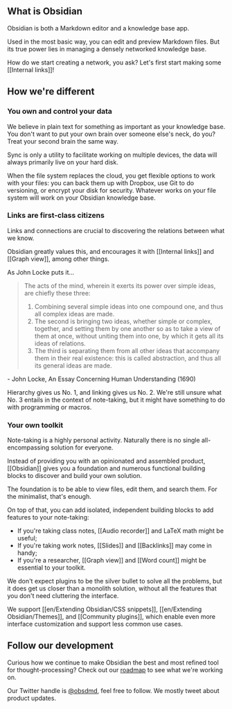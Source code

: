 ## What is Obsidian

Obsidian is both a Markdown editor and a knowledge base app.

Used in the most basic way, you can edit and preview Markdown files. But its true power lies in managing a densely networked knowledge base.

How do we start creating a network, you ask? Let's first start making some [[Internal links]]!

## How we're different

### You own and control your data

We believe in plain text for something as important as your knowledge base. You don't want to put your own brain over someone else's neck, do you? Treat your second brain the same way.

Sync is only a utility to facilitate working on multiple devices, the data will always primarily live on your hard disk.

When the file system replaces the cloud, you get flexible options to work with your files: you can back them up with Dropbox, use Git to do versioning, or encrypt your disk for security. Whatever works on your file system will work on your Obsidian knowledge base.

### Links are first-class citizens

Links and connections are crucial to discovering the relations between what we know.

Obsidian greatly values this, and encourages it with [[Internal links]] and [[Graph view]], among other things.

As John Locke puts it...

> The acts of the mind, wherein it exerts its power over simple ideas, are chiefly these three:
>
> 1. Combining several simple ideas into one compound one, and thus all complex ideas are made.
> 2. The second is bringing two ideas, whether simple or complex, together, and setting them by one another so as to take a view of them at once, without uniting them into one, by which it gets all its ideas of relations.
> 3. The third is separating them from all other ideas that accompany them in their real existence: this is called abstraction, and thus all its general ideas are made.

 \- John Locke, An Essay Concerning Human Understanding (1690)

Hierarchy gives us No. 1, and linking gives us No. 2. We're still unsure what No. 3 entails in the context of note-taking, but it might have something to do with programming or macros.

### Your own toolkit

Note-taking is a highly personal activity. Naturally there is no single all-encompassing solution for everyone.

Instead of providing you with an opinionated and assembled product, [[Obsidian]] gives you a foundation and numerous functional building blocks  to discover and build your own solution.

The foundation is to be able to view files, edit them, and search them. For the minimalist, that's enough.

On top of that, you can add isolated, independent building blocks to add features to your note-taking:

- If you're taking class notes, [[Audio recorder]] and LaTeX math might be useful;
- If you're taking work notes, [[Slides]] and [[Backlinks]] may come in handy;
- If you're a researcher, [[Graph view]] and [[Word count]] might be essential to your toolkit.

We don't expect plugins to be the silver bullet to solve all the problems, but it does get us closer than a monolith solution, without all the features that you don't need cluttering the interface.

We support [[en/Extending Obsidian/CSS snippets]], [[en/Extending Obsidian/Themes]], and [[Community plugins]], which enable even more interface customization and support less common use cases.

## Follow our development

Curious how we continue to make Obsidian the best and most refined tool for thought-processing? Check out our [roadmap](https://obsidian.md/roadmap/) to see what we're working on.

Our Twitter handle is [@obsdmd](https://twitter.com/obsdmd), feel free to follow. We mostly tweet about product updates.
